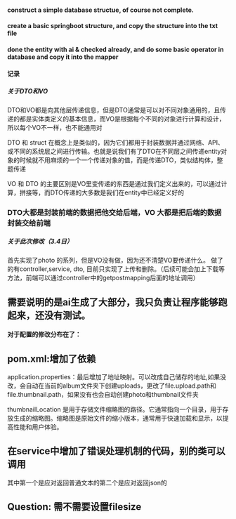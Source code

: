 #### construct a simple database structue, of course not complete.
#### create a basic springboot structure, and copy the structure into the txt file
#### done the entity with ai & checked already, and do some basic operator in database and copy it into the mapper

#### 记录
##### 关于DTO和VO
DTO和VO都是向其他层传递信息，但是DTO通常是可以对不同对象通用的，且传递的都是实体类定义的基本信息，而VO是根据每个不同的对象进行计算和设计，所以每个VO不一样，也不能通用对

DTO 和 struct 在概念上是类似的，因为它们都用于封装数据并通过网络、API、或不同的系统层之间进行传输。也就是说我们有了DTO在不同层之间传递entity对象的时候就不用麻烦的一个一个传递对象的值，而是传递DTO，类似结构体，整题传递

VO 和 DTO 的主要区别是VO里变传递的东西是通过我们定义出来的，可以通过计算，拼接等，而DTO传递的大多数是我们在entity中已经定义好的

### **DTO大都是封装前端的数据把他交给后端，VO 大都是把后端的数据封装交给前端**
##### 关于此次修改（3.4日）
首先实现了photo 的系列，但是VO没有做，因为还不清楚VO要传递什么。 做了的有controller,service, dto, 目前只实现了上传和删除。（后续可能会加上下载等方法，前端可以通过controller中的getpostmapping后面的地址调用）
## 需要说明的是ai生成了大部分，我只负责让程序能够跑起来，还没有测试。
#### 对于配置的修改分布在了：

## pom.xml:增加了依赖

application.properties：最后增加了地址映射。可以改成自己储存的地址,如果没改，会自动在当前的album文件夹下创建uploads，更改了file.upload.path和file.thumbnail.path，如果没有也会自动创建photo和thumbnail文件夹

thumbnailLocation 是用于存储文件缩略图的路径。它通常指向一个目录，用于存放生成的缩略图。缩略图是原始文件的缩小版本，通常用于快速加载和显示，以提高性能和用户体验。

## 在service中增加了错误处理机制的代码，别的类可以调用
其中第一个是应对返回普通文本的第二个是应对返回json的

## Question: 需不需要设置filesize





